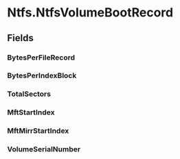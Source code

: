﻿


# Ntfs.NtfsVolumeBootRecord

## Fields

### BytesPerFileRecord

### BytesPerIndexBlock

### TotalSectors

### MftStartIndex

### MftMirrStartIndex

### VolumeSerialNumber
